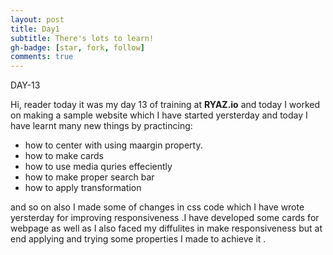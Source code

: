 ```yaml
---
layout: post
title: Day1
subtitle: There's lots to learn!
gh-badge: [star, fork, follow]
comments: true
---
```

DAY-13

Hi, reader today it was my day 13 of training at **RYAZ.io** and today I worked on making a sample website which I have started yersterday and today I have learnt many new things by practincing:

* how to center with using maargin property.
* how to make cards 
* how to use media quries effeciently
* how to make proper search bar
* how to apply transformation
   
and so on also I made some of changes in css code which I have wrote yersterday  for improving responsiveness .I have developed some cards for webpage as well as  I also faced my diffulites in make responsiveness but at end applying and trying  some properties I made to achieve it .